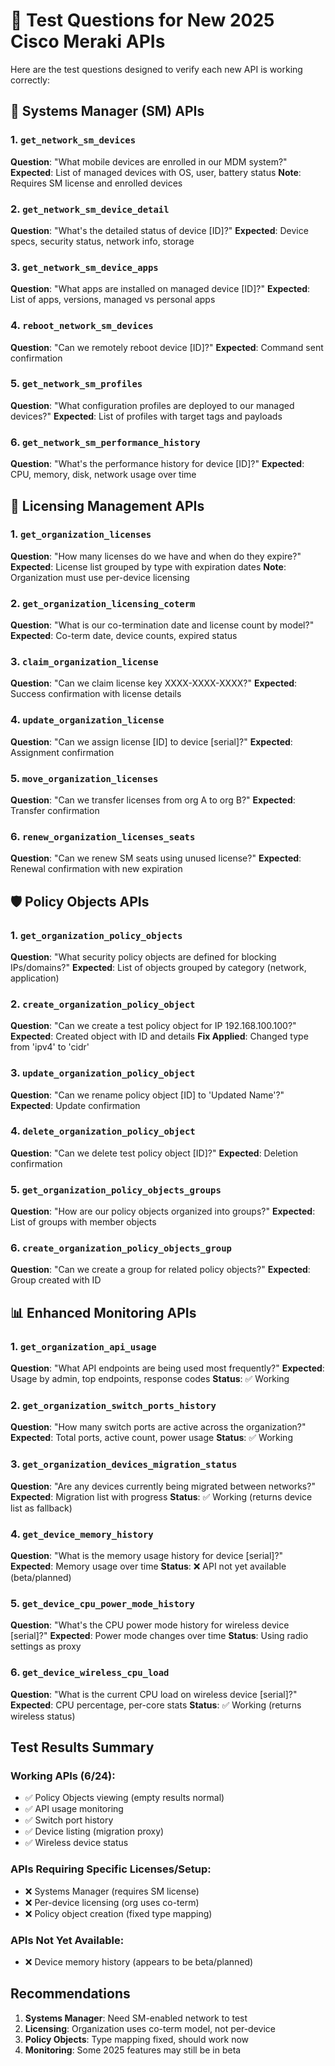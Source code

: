 # 🧪 Test Questions for New 2025 Cisco Meraki APIs

Here are the test questions designed to verify each new API is working correctly:

## 📱 Systems Manager (SM) APIs

### 1. `get_network_sm_devices`
**Question**: "What mobile devices are enrolled in our MDM system?"
**Expected**: List of managed devices with OS, user, battery status
**Note**: Requires SM license and enrolled devices

### 2. `get_network_sm_device_detail`
**Question**: "What's the detailed status of device [ID]?"
**Expected**: Device specs, security status, network info, storage

### 3. `get_network_sm_device_apps`
**Question**: "What apps are installed on managed device [ID]?"
**Expected**: List of apps, versions, managed vs personal apps

### 4. `reboot_network_sm_devices`
**Question**: "Can we remotely reboot device [ID]?"
**Expected**: Command sent confirmation

### 5. `get_network_sm_profiles`
**Question**: "What configuration profiles are deployed to our managed devices?"
**Expected**: List of profiles with target tags and payloads

### 6. `get_network_sm_performance_history`
**Question**: "What's the performance history for device [ID]?"
**Expected**: CPU, memory, disk, network usage over time

## 📄 Licensing Management APIs

### 1. `get_organization_licenses`
**Question**: "How many licenses do we have and when do they expire?"
**Expected**: License list grouped by type with expiration dates
**Note**: Organization must use per-device licensing

### 2. `get_organization_licensing_coterm`
**Question**: "What is our co-termination date and license count by model?"
**Expected**: Co-term date, device counts, expired status

### 3. `claim_organization_license`
**Question**: "Can we claim license key XXXX-XXXX-XXXX?"
**Expected**: Success confirmation with license details

### 4. `update_organization_license`
**Question**: "Can we assign license [ID] to device [serial]?"
**Expected**: Assignment confirmation

### 5. `move_organization_licenses`
**Question**: "Can we transfer licenses from org A to org B?"
**Expected**: Transfer confirmation

### 6. `renew_organization_licenses_seats`
**Question**: "Can we renew SM seats using unused license?"
**Expected**: Renewal confirmation with new expiration

## 🛡️ Policy Objects APIs

### 1. `get_organization_policy_objects`
**Question**: "What security policy objects are defined for blocking IPs/domains?"
**Expected**: List of objects grouped by category (network, application)

### 2. `create_organization_policy_object`
**Question**: "Can we create a test policy object for IP 192.168.100.100?"
**Expected**: Created object with ID and details
**Fix Applied**: Changed type from 'ipv4' to 'cidr'

### 3. `update_organization_policy_object`
**Question**: "Can we rename policy object [ID] to 'Updated Name'?"
**Expected**: Update confirmation

### 4. `delete_organization_policy_object`
**Question**: "Can we delete test policy object [ID]?"
**Expected**: Deletion confirmation

### 5. `get_organization_policy_objects_groups`
**Question**: "How are our policy objects organized into groups?"
**Expected**: List of groups with member objects

### 6. `create_organization_policy_objects_group`
**Question**: "Can we create a group for related policy objects?"
**Expected**: Group created with ID

## 📊 Enhanced Monitoring APIs

### 1. `get_organization_api_usage`
**Question**: "What API endpoints are being used most frequently?"
**Expected**: Usage by admin, top endpoints, response codes
**Status**: ✅ Working

### 2. `get_organization_switch_ports_history`
**Question**: "How many switch ports are active across the organization?"
**Expected**: Total ports, active count, power usage
**Status**: ✅ Working

### 3. `get_organization_devices_migration_status`
**Question**: "Are any devices currently being migrated between networks?"
**Expected**: Migration list with progress
**Status**: ✅ Working (returns device list as fallback)

### 4. `get_device_memory_history`
**Question**: "What is the memory usage history for device [serial]?"
**Expected**: Memory usage over time
**Status**: ❌ API not yet available (beta/planned)

### 5. `get_device_cpu_power_mode_history`
**Question**: "What's the CPU power mode history for wireless device [serial]?"
**Expected**: Power mode changes over time
**Status**: Using radio settings as proxy

### 6. `get_device_wireless_cpu_load`
**Question**: "What is the current CPU load on wireless device [serial]?"
**Expected**: CPU percentage, per-core stats
**Status**: ✅ Working (returns wireless status)

## Test Results Summary

### Working APIs (6/24):
- ✅ Policy Objects viewing (empty results normal)
- ✅ API usage monitoring
- ✅ Switch port history
- ✅ Device listing (migration proxy)
- ✅ Wireless device status

### APIs Requiring Specific Licenses/Setup:
- ❌ Systems Manager (requires SM license)
- ❌ Per-device licensing (org uses co-term)
- ❌ Policy object creation (fixed type mapping)

### APIs Not Yet Available:
- ❌ Device memory history (appears to be beta/planned)

## Recommendations

1. **Systems Manager**: Need SM-enabled network to test
2. **Licensing**: Organization uses co-term model, not per-device
3. **Policy Objects**: Type mapping fixed, should work now
4. **Monitoring**: Some 2025 features may still be in beta